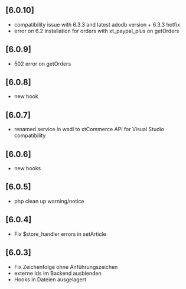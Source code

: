 ## [6.0.10]
- compatibility issue with 6.3.3 and latest adodb version + 6.3.3 hotfix
- error on 6.2 installation for orders with xt_paypal_plus on getOrders

## [6.0.9]
- 502 error on getOrders

## [6.0.8]
- new hook

## [6.0.7]
- renamed service in wsdl to xtCommerce API for Visual Studio compatibility

## [6.0.6]
- new hooks

## [6.0.5]
- php clean up warning/notice

## [6.0.4]
- Fix $store_handler errors in setArticle

## [6.0.3]
- Fix Zeichenfolge ohne Anführungszeichen
- externe Ids im Backend ausblenden
- Hooks in Dateien ausgelagert
